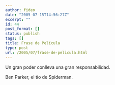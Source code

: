 ```yaml
---
author: fideo
date: "2005-07-15T14:56:27Z"
excerpt: ""
id: 44
post_format: []
status: publish
tags: []
title: Frase de Película
type: post
url: /2005/07/frase-de-pelicula.html
---
```

Un gran poder conlleva una gran responsabilidad.

Ben Parker, el tío de Spiderman.
